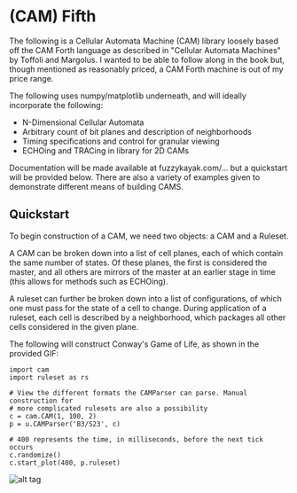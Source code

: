 (CAM) Fifth
===========

The following is a Cellular Automata Machine (CAM) library loosely based off the CAM Forth language as described
in "Cellular Automata Machines" by Toffoli and Margolus. I wanted to be able to follow along in the book but,
though mentioned as reasonably priced, a CAM Forth machine is out of my price range.

The following uses numpy/matplotlib underneath, and will ideally incorporate the following:

* N-Dimensional Cellular Automata
* Arbitrary count of bit planes and description of neighborhoods
* Timing specifications and control for granular viewing
* ECHOing and TRACing in library for 2D CAMs

Documentation will be made available at fuzzykayak.com/... but a quickstart will be provided below.
There are also a variety of examples given to demonstrate different means of building CAMS.

Quickstart
----------

To begin construction of a CAM, we need two objects: a CAM and a Ruleset.

A CAM can be broken down into a list of cell planes, each of which contain the same number of states.
Of these planes, the first is considered the master, and all others are mirrors of the master at an
earlier stage in time (this allows for methods such as ECHOing).

A ruleset can further be broken down into a list of configurations, of which one must pass
for the state of a cell to change. During application of a ruleset, each cell is described by
a neighborhood, which packages all other cells considered in the given plane.

The following will construct Conway's Game of Life, as shown in the provided GIF:

```
import cam
import ruleset as rs

# View the different formats the CAMParser can parse. Manual construction for
# more complicated rulesets are also a possibility
c = cam.CAM(1, 100, 2)
p = u.CAMParser('B3/S23', c)

# 400 represents the time, in milliseconds, before the next tick occurs
c.randomize()
c.start_plot(400, p.ruleset)
```

![alt tag](https://raw.githubusercontent.com/jrpotter/fifth/master/rsrc/demo.gif)
